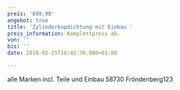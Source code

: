 ```yaml
---
preis: '699,90'
angebot: true
title: 'Zylinderkopdichtung mit Einbau '
preis_information: Komplettpreis ab.
von: ''
bis: ''
date: 2019-02-25T16:42:30.000+01:00

---
```

alle Marken incl. Teile und Einbau 58730 Fröndenberg123